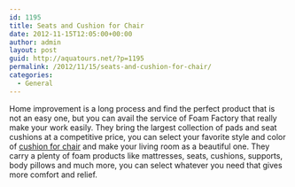 ```yaml
---
id: 1195
title: Seats and Cushion for Chair
date: 2012-11-15T12:05:00+00:00
author: admin
layout: post
guid: http://aquatours.net/?p=1195
permalink: /2012/11/15/seats-and-cushion-for-chair/
categories:
  - General
---
```

Home improvement is a long process and find the perfect product that is not an easy one, but you can avail the service of Foam Factory that really make your work easily. They bring the largest collection of pads and seat cushions at a competitive price, you can select your favorite style and color of [cushion for chair](http://www.foambymail.com/pads-and-seat-cushions.html) and make your living room as a beautiful one. They carry a plenty of foam products like mattresses, seats, cushions, supports, body pillows and much more, you can select whatever you need that gives more comfort and relief.